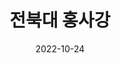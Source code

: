 ---
# Leave the homepage title empty to use the site title
title: "전북대 홍사강"
date: 2022-10-24
type: landing

design:
  # Default section spacing
  spacing: "6rem"

sections:
  - block: custom-biography
    id: summary
    content:
      # Choose a user profile to display (a folder name within `content/authors/`)
      username: admin
      text: ""
    design:
      css_class: cloud
      background:
        image:
          # Add your image background to `assets/media/`.
          filename: profile.jpg
          filters:
            brightness: 1.0
          size: cover
          position: center
          parallax: false
  - block: custom-three-collection
    id: goal
    content:
      title: 지향점
      filters:
        folders:
          - goal
    design:
      view: custom-three-card
      columns: '1'
  - block: custom-lr-collection
    id: strength
    content:
      title: 강점
      filters:
        folders:
          - strength
    design:
      columns: '1'
      view: showcase
  - block: custom-rl-collection
    id: weakness
    content:
      title: 약점
      filters:
        folders:
          - weakness
    design:
      columns: '1'
      view: showcase
  - block: experience
    content:
      title: 학력 및 경험
      # Date format for experience
      #   Refer to https://wowchemy.com/docs/customization/#date-format
      date_format: Jan 2006
      # Experiences.
      #   Add/remove as many experience `items` below as you like.
      #   Required fields are `title`, `company`, and `date_start`.
      #   Leave `date_end` empty if it's your current employer.
      #   Begin multi-line descriptions with YAML's `|2-` multi-line prefix.
      items:
        - title: 컴퓨터공학(재학)
          company: 전북대학교 컴퓨터인공지능학부
          company_url: 'https://csai.jbnu.ac.kr/csai/index.do'
          company_logo: jbnu
          location: 대한민국 전주
          date_start: '2022-03-01'
          date_end: ''
          description: |2-
              이수학점: 111.5  
              평점: 4.38/4.5
              
              수강과목:
              - 임베디드시스템
              - 운영체제
              - 인공지능
              - 암호론 등
        - title: 근로장학생
          company: 전북대학교 총동창회
          company_url: 'https://alumni.jbnu.ac.kr/alumni/index.do'
          company_logo: jbnu-alumni
          location: 대한민국 전주
          date_start: '2023-03-01'
          date_end: '2023-08-31'
          description: |2-
              수행업무:
              - 총동창회 홈페이지 관리
              - 사무보조
    design:
      # Choose how many columns the section has. Valid values: '1' or '2'.
      columns: '1'
  - block: slider
    content:
      slides:
      - title: <span style="font-size:70%">프로젝트</span>
        content: <span style="font-size:70%">수업, 대회 등 다양한 상황에서 진행한 프로젝트들입니다.</span>
        align: center
        background:
          image:
            filename: projects.jpg
            filters:
              brightness: 0.7
          position: center
          color: '#000'

      - title: <span style="font-size:70%">기타 활동</span>
        content: <span style="font-size:70%">캠프, 교육 등 그동안 참여한 다양한 활동들입니다.</span>
        align: center
        background:
          image:
            filename: explore.jpg
            filters:
              brightness: 0.7
          position: center
          color: '#000'

      - title: <span style="font-size:70%">대회</span>
        content: <span style="font-size:70%">소정의 성과들을 기록해두었습니다.</span>
        align: center
        background:
          image:
            filename: contests.jpg
            filters:
              brightness: 0.7
          position: center
          color: '#000'

      - title: <span style="font-size:70%">여가</span>
        content: <span style="font-size:70%">제가 즐거움을 위해 하는 것들입니다.</span>
        align: center
        background:
          image:
            filename: others.jpg
            filters:
              brightness: 0.7
          position: center
          color: '#000'
    design:
      # Slide height is automatic unless you force a specific height (e.g. '400px')
      slide_height: '250px'
      # slide_width: '100px'
      is_fullscreen: false
      # Automatically transition through slides?
      loop: true
      # Duration of transition between slides (in ms)
      interval: 7000
---